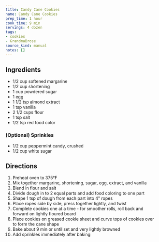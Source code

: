 ```yaml
---
title: Candy Cane Cookies
name: Candy Cane Cookies
prep_time: 1 hour
cook_time: 9 min
servings: 4 dozen
tags:
- cookies
- GrandmaBrose
source_kind: manual
notes: []
---
```


## Ingredients
- 1/2 cup softened margarine
- 1/2 cup shortening
- 1 cup powdered sugar
- 1 egg
- 1 1/2 tsp almond extract
- 1 tsp vanilla
- 2 1/2 cups flour
- 1 tsp salt
- 1/2 tsp red food color

### (Optional) Sprinkles
- 1/2 cup peppermint candy, crushed
- 1/2 cup white sugar


## Directions
1. Preheat oven to 375°F
2. Mix together margarine, shortening, sugar, egg, extract, and vanilla
3. Blend in flour and salt
4. Divide dough in to 2 equal parts and add food coloring to one part
5. Shape 1 tsp of dough from each part into 4" ropes
6. Place ropes side by side, press together lightly, and twist
7. Complete cookies one at a time - for smoother rolls, roll back and forward on lightly floured board
8. Place cookies on greased cookie sheet and curve tops of cookies over to form the cane shape
9. Bake about 9 min or until set and very lightly browned
10. Add sprinkles immediately after baking
